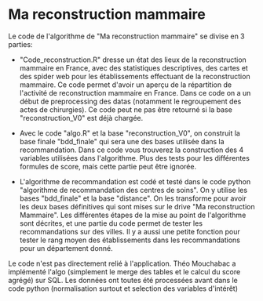 # Ma reconstruction mammaire

Le code de l'algorithme de "Ma reconstruction mammaire" se divise en 3 parties:

- "Code_reconstruction.R" dresse un état des lieux de la reconstruction mammaire en France, avec des statistiques descriptives, des cartes et des spider web pour les établissements effectuant de la reconstruction mammaire. Ce code permet d'avoir un aperçu de la répartition de l'activité de reconstruction mammaire en France. Dans ce code on a un début de preprocessing des datas (notamment le regroupement des actes de chirurgies). Ce code peut ne pas être retourné si la base "reconstruction_V0" est déjà chargée.

- Avec le code "algo.R" et la base "reconstruction_V0", on construit la base finale "bdd_finale"  qui sera une des bases utilisée dans la recommandation. Dans ce code vous trouverez la construction des 4 variables utilisées dans l'algorithme. Plus des tests pour les différentes formules de score, mais cette partie peut être ignorée.

- L'algorithme de recommandation est codé et testé dans le code python "algorithme de recommandation des centres de soins". On y utilise les bases "bdd_finale" et la base "distance". On les transforme pour avoir les deux bases définitives qui sont mises sur le drive "Ma reconstruction Mammaire". Les différentes étapes de la mise au point de l'algorithme sont décrites, et une partie du code permet de tester les recommandations sur des villes. Il y a aussi une petite fonction pour tester le rang moyen des établissements dans les recommandations pour un département donné. 

Le code n'est pas directement relié à l'application. Théo Mouchabac a implémenté l'algo (simplement le merge des tables et le calcul du score agrégé) sur SQL. Les données ont toutes été processées avant dans le code python (normalisation surtout et selection des variables d'intérêt)
